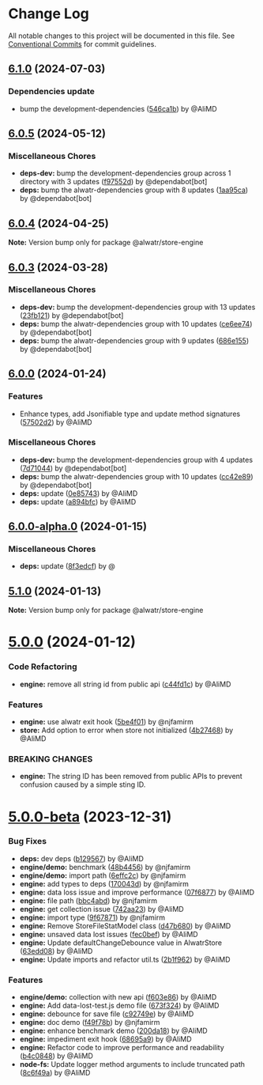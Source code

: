 # Change Log

All notable changes to this project will be documented in this file.
See [Conventional Commits](https://conventionalcommits.org) for commit guidelines.

## [6.1.0](https://github.com/Alwatr/store/compare/v6.0.5...v6.1.0) (2024-07-03)

### Dependencies update

* bump the development-dependencies ([546ca1b](https://github.com/Alwatr/store/commit/546ca1be049090eb3c8304fcb75e98ac0b984510)) by @AliMD

## [6.0.5](https://github.com/Alwatr/store/compare/v6.0.4...v6.0.5) (2024-05-12)

### Miscellaneous Chores

* **deps-dev:** bump the development-dependencies group across 1 directory with 3 updates ([f97552d](https://github.com/Alwatr/store/commit/f97552d0e8e85bc2e2f0863da17502b8e55799e8)) by @dependabot[bot]
* **deps:** bump the alwatr-dependencies group with 8 updates ([1aa95ca](https://github.com/Alwatr/store/commit/1aa95ca232a7b706eda4b0eb537316d38b27aa28)) by @dependabot[bot]

## [6.0.4](https://github.com/Alwatr/store/compare/v6.0.3...v6.0.4) (2024-04-25)

**Note:** Version bump only for package @alwatr/store-engine

## [6.0.3](https://github.com/Alwatr/store/compare/v6.0.2...v6.0.3) (2024-03-28)

### Miscellaneous Chores

* **deps-dev:** bump the development-dependencies group with 13 updates ([23fb121](https://github.com/Alwatr/store/commit/23fb1217470593d386b658f2a1d85fe4ef6e55df)) by @dependabot[bot]
* **deps:** bump the alwatr-dependencies group with 10 updates ([ce6ee74](https://github.com/Alwatr/store/commit/ce6ee7495aaa67a8d3bb0a3f2b2ea8389e161552)) by @dependabot[bot]
* **deps:** bump the alwatr-dependencies group with 9 updates ([686e155](https://github.com/Alwatr/store/commit/686e155d4c0ccab6daf81d280cf91299152b8583)) by @dependabot[bot]

## [6.0.0](https://github.com/Alwatr/store/compare/v6.0.0-alpha.0...v6.0.0) (2024-01-24)

### Features

- Enhance types, add Jsonifiable type and update method signatures ([57502d2](https://github.com/Alwatr/store/commit/57502d230f0c9cb88aa9a9e71a3460f1219955b0)) by @AliMD

### Miscellaneous Chores

- **deps-dev:** bump the development-dependencies group with 4 updates ([7d71044](https://github.com/Alwatr/store/commit/7d71044165583f9d56fb61a05bdf51ccb104f422)) by @dependabot[bot]
- **deps:** bump the alwatr-dependencies group with 10 updates ([cc42e89](https://github.com/Alwatr/store/commit/cc42e895179c53ee2dd60802d994ba84f5a37fde)) by @dependabot[bot]
- **deps:** update ([0e85743](https://github.com/Alwatr/store/commit/0e85743f76f0efdd0f6cd4001eebc4550b43f43f)) by @AliMD
- **deps:** update ([a894bfc](https://github.com/Alwatr/store/commit/a894bfc62124a3eb027cad4e8d1c974761e22dad)) by @AliMD

## [6.0.0-alpha.0](https://github.com/Alwatr/store/compare/v5.1.0...v6.0.0-alpha.0) (2024-01-15)

### Miscellaneous Chores

- **deps:** update ([8f3edcf](https://github.com/Alwatr/store/commit/8f3edcf8a489927a6c43dfcaa5db88a579ecac80)) by @

## [5.1.0](https://github.com/Alwatr/store/compare/v5.0.0...v5.1.0) (2024-01-13)

**Note:** Version bump only for package @alwatr/store-engine

# [5.0.0](https://github.com/Alwatr/store/compare/v5.0.0-beta...v5.0.0) (2024-01-12)

### Code Refactoring

- **engine:** remove all string id from public api ([c44fd1c](https://github.com/Alwatr/store/commit/c44fd1c0a7daffe20ba9e836f23d63a4dd4250b8)) by @AliMD

### Features

- **engine:** use alwatr exit hook ([5be4f01](https://github.com/Alwatr/store/commit/5be4f01bc746b5b4cfb1df10def3abc5632c44ee)) by @njfamirm
- **store:** Add option to error when store not initialized ([4b27468](https://github.com/Alwatr/store/commit/4b27468a063027b357e27fdff2484932e23d46e0)) by @AliMD

### BREAKING CHANGES

- **engine:** The string ID has been removed from public APIs to prevent confusion caused by a simple sting ID.

# [5.0.0-beta](https://github.com/Alwatr/store/compare/v4.1.0...v5.0.0-beta) (2023-12-31)

### Bug Fixes

- **deps:** dev deps ([b129567](https://github.com/Alwatr/store/commit/b12956768b9d60a75c0fdc43774512b86b655f78)) by @AliMD
- **engine/demo:** benchmark ([48b4456](https://github.com/Alwatr/store/commit/48b4456cd09bf610bfe718c843e55ff0db2a9e5a)) by @njfamirm
- **engine/demo:** import path ([6effc2c](https://github.com/Alwatr/store/commit/6effc2c105aaf4057581bc161723d59a7ea0b7e6)) by @njfamirm
- **engine:** add types to deps ([170043d](https://github.com/Alwatr/store/commit/170043d9095c73e3c678c051bc3f34d2ccd43730)) by @njfamirm
- **engine:** data loss issue and improve performance ([07f6877](https://github.com/Alwatr/store/commit/07f68777faec66fee4efae7afd340bebe7078f17)) by @AliMD
- **engine:** file path ([bbc4abd](https://github.com/Alwatr/store/commit/bbc4abdbb601108dc91ee95eeaac5cbbc272cdd4)) by @njfamirm
- **engine:** get collection issue ([742aa23](https://github.com/Alwatr/store/commit/742aa236ae98c934ea6e0904a8a91d152471a31a)) by @AliMD
- **engine:** import type ([9f67871](https://github.com/Alwatr/store/commit/9f67871dba8528a5393ea372f136865c952a102c)) by @njfamirm
- **engine:** Remove StoreFileStatModel class ([d47b680](https://github.com/Alwatr/store/commit/d47b680d54b8bd9a0b8926653a69cb59c8f36398)) by @AliMD
- **engine:** unsaved data lost issues ([fec0bef](https://github.com/Alwatr/store/commit/fec0bef78ac67ddd669012d8804588883f39affa)) by @AliMD
- **engine:** Update defaultChangeDebounce value in AlwatrStore ([63edd08](https://github.com/Alwatr/store/commit/63edd08c87c675edb91b8f7aa61b901a6d1db111)) by @AliMD
- **engine:** Update imports and refactor util.ts ([2b1f962](https://github.com/Alwatr/store/commit/2b1f9628f4578f707996fe5e6d5d92c7d093b615)) by @AliMD

### Features

- **engine/demo:** collection with new api ([f603e86](https://github.com/Alwatr/store/commit/f603e86d2827c66219321f9df400049e76b78c21)) by @AliMD
- **engine:** Add data-lost-test.js demo file ([673f324](https://github.com/Alwatr/store/commit/673f3247c4b6c1bca2f9e9d9169843ca6a5e9804)) by @AliMD
- **engine:** debounce for save file ([c92749e](https://github.com/Alwatr/store/commit/c92749e83352129c02130ac2466dd5acda289795)) by @AliMD
- **engine:** doc demo ([f49f78b](https://github.com/Alwatr/store/commit/f49f78bd3b5942406fe74e273e87bcbf12f67c4f)) by @njfamirm
- **engine:** enhance benchmark demo ([200da18](https://github.com/Alwatr/store/commit/200da18cd9542fa4182f910c0ad813703326fe38)) by @AliMD
- **engine:** impediment exit hook ([68695a9](https://github.com/Alwatr/store/commit/68695a975e0ec6c473bbd2d9a62c81720f090352)) by @AliMD
- **engine:** Refactor code to improve performance and readability ([b4c0848](https://github.com/Alwatr/store/commit/b4c0848e7518ae5c96e8ab7643716a2e923f7635)) by @AliMD
- **node-fs:** Update logger method arguments to include truncated path ([8c6f49a](https://github.com/Alwatr/store/commit/8c6f49ad56d5667ba1280a5d28b7a39b21c3a11a)) by @AliMD
